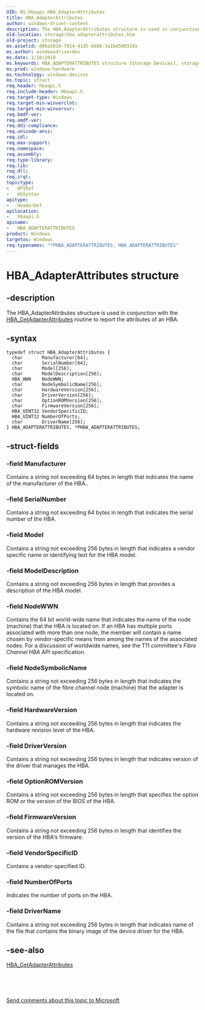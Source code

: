```yaml
---
UID: NS:hbaapi.HBA_AdapterAttributes
title: HBA_AdapterAttributes
author: windows-driver-content
description: The HBA_AdapterAttributes structure is used in conjunction with the HBA_GetAdapterAttributes routine to report the attributes of an HBA.
old-location: storage\hba_adapterattributes.htm
old-project: storage
ms.assetid: d86a5810-7014-41d5-bd88-3a1bd50032da
ms.author: windowsdriverdev
ms.date: 1/10/2018
ms.keywords: HBA_ADAPTERATTRIBUTES structure [Storage Devices], storage.hba_adapterattributes, PHBA_ADAPTERATTRIBUTES structure pointer [Storage Devices], structs-Fibre_364bd5e8-0276-425b-a1f9-9659aabecd19.xml, hbaapi/HBA_AdapterAttributes, *PHBA_ADAPTERATTRIBUTES, HBA_AdapterAttributes structure [Storage Devices], hbaapi/PHBA_ADAPTERATTRIBUTES, HBA_ADAPTERATTRIBUTES, PHBA_ADAPTERATTRIBUTES, HBA_AdapterAttributes
ms.prod: windows-hardware
ms.technology: windows-devices
ms.topic: struct
req.header: hbaapi.h
req.include-header: Hbaapi.h
req.target-type: Windows
req.target-min-winverclnt: 
req.target-min-winversvr: 
req.kmdf-ver: 
req.umdf-ver: 
req.ddi-compliance: 
req.unicode-ansi: 
req.idl: 
req.max-support: 
req.namespace: 
req.assembly: 
req.type-library: 
req.lib: 
req.dll: 
req.irql: 
topictype:
-	APIRef
-	kbSyntax
apitype:
-	HeaderDef
apilocation:
-	hbaapi.h
apiname:
-	HBA_ADAPTERATTRIBUTES
product: Windows
targetos: Windows
req.typenames: "*PHBA_ADAPTERATTRIBUTES, HBA_ADAPTERATTRIBUTES"
---
```


# HBA_AdapterAttributes structure


## -description


The HBA_AdapterAttributes structure is used in conjunction with the <a href="..\hbaapi\nf-hbaapi-hba_getadapterattributes.md">HBA_GetAdapterAttributes</a> routine to report the attributes of an HBA.


## -syntax


````
typedef struct HBA_AdapterAttributes {
  char       Manufacturer[64];
  char       SerialNumber[64];
  char       Model[256];
  char       ModelDescription[256];
  HBA_WWN    NodeWWN;
  char       NodeSymbolicName[256];
  char       HardwareVersion[256];
  char       DriverVersion[256];
  char       OptionROMVersion[256];
  char       FirmwareVersion[256];
  HBA_UINT32 VendorSpecificID;
  HBA_UINT32 NumberOfPorts;
  char       DriverName[256];
} HBA_ADAPTERATTRIBUTES, *PHBA_ADAPTERATTRIBUTES;
````


## -struct-fields




### -field Manufacturer

Contains a string not exceeding 64 bytes in length that indicates the name of the manufacturer of the HBA..


### -field SerialNumber

Contains a string not exceeding 64 bytes in length that indicates the serial number of the HBA. 


### -field Model

Contains a string not exceeding 256 bytes in length that indicates a vendor specific name or identifying text for the HBA model.  


### -field ModelDescription

Contains a string not exceeding 256 bytes in length that provides a description of the HBA model.


### -field NodeWWN

Contains the 64 bit world-wide name that indicates the name of the node (machine) that the HBA is located on. If an HBA has multiple ports associated with more than one node, the member will contain a name chosen by vendor-specific means from among the names of the associated nodes. For a discussion of worldwide names, see the T11 committee's <i>Fibre Channel HBA API</i> specification.


### -field NodeSymbolicName

Contains a string not exceeding 256 bytes in length that indicates the symbolic name of the fibre channel node (machine) that the adapter is located on. 


### -field HardwareVersion

Contains a string not exceeding 256 bytes in length that indicates the hardware revision level of the HBA.


### -field DriverVersion

Contains a string not exceeding 256 bytes in length that indicates version of the driver that manages the HBA.


### -field OptionROMVersion

Contains a string not exceeding 256 bytes in length that specifies the option ROM or the version of the BIOS of the HBA. 


### -field FirmwareVersion

Contains a string not exceeding 256 bytes in length that identifies the version of the HBA's firmware.


### -field VendorSpecificID

Contains a vendor-specified ID. 


### -field NumberOfPorts

Indicates the number of ports on the HBA. 


### -field DriverName

Contains a string not exceeding 256 bytes in length that indicates name of the file that contains the binary image of the device driver for the HBA. 


## -see-also

<a href="..\hbaapi\nf-hbaapi-hba_getadapterattributes.md">HBA_GetAdapterAttributes</a>

 

 

<a href="mailto:wsddocfb@microsoft.com?subject=Documentation%20feedback [storage\storage]:%20HBA_AdapterAttributes structure%20 RELEASE:%20(1/10/2018)&amp;body=%0A%0APRIVACY STATEMENT%0A%0AWe use your feedback to improve the documentation. We don't use your email address for any other purpose, and we'll remove your email address from our system after the issue that you're reporting is fixed. While we're working to fix this issue, we might send you an email message to ask for more info. Later, we might also send you an email message to let you know that we've addressed your feedback.%0A%0AFor more info about Microsoft's privacy policy, see http://privacy.microsoft.com/en-us/default.aspx." title="Send comments about this topic to Microsoft">Send comments about this topic to Microsoft</a>

